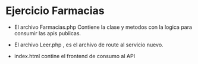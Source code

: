 # Ejercicio Farmacias

- El archivo Farmacias.php Contiene la clase y metodos con la logica para consumir las apis publicas.

- El archivo Leer.php , es el archivo de route al servicio nuevo.

- index.html contine el frontend de consumo al API

